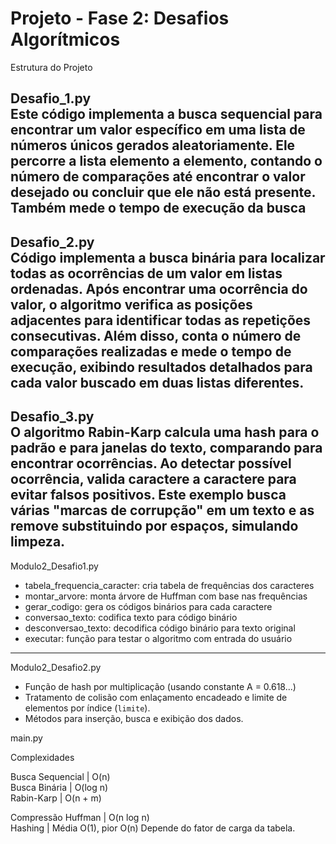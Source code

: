 # Projeto - Fase 2: Desafios Algorítmicos


 Estrutura do Projeto
 
 Desafio_1.py   
 Este código implementa a busca sequencial para encontrar um valor específico em uma lista de números únicos gerados aleatoriamente. Ele  percorre a lista elemento a elemento, contando o número de comparações até encontrar o valor desejado ou concluir que ele não está presente. Também mede o tempo de execução da busca
 ----------------------------------------------------------------------
 Desafio_2.py  
Código implementa a busca binária para localizar todas as ocorrências de um valor em listas ordenadas. Após encontrar uma ocorrência do valor, o algoritmo verifica as posições adjacentes para identificar todas as repetições consecutivas. Além disso, conta o número de comparações realizadas e mede o tempo de execução, exibindo resultados detalhados para cada valor buscado em duas listas diferentes.
 -------------------------------------------------------------------------
 Desafio_3.py              
 O algoritmo Rabin-Karp calcula uma hash para o padrão e para janelas do texto, 
 comparando para encontrar ocorrências. Ao detectar possível ocorrência, 
 valida caractere a caractere para evitar falsos positivos.
 Este exemplo busca várias "marcas de corrupção" em um texto e as remove substituindo por espaços, simulando limpeza.            
-----------------------------------------------------------------------
 Modulo2_Desafio1.py 
- tabela_frequencia_caracter: cria tabela de frequências dos caracteres
- montar_arvore: monta árvore de Huffman com base nas frequências
- gerar_codigo: gera os códigos binários para cada caractere
- conversao_texto: codifica texto para código binário
- desconversao_texto: decodifica código binário para texto original
- executar: função para testar o algoritmo com entrada do usuário
 -------------------------------------------------------------------------
 Modulo2_Desafio2.py
- Função de hash por multiplicação (usando constante A = 0.618...)
- Tratamento de colisão com enlaçamento encadeado e limite de elementos por índice (`limite`).
- Métodos para inserção, busca e exibição dos dados.

 main.py    


Complexidades

                    
Busca Sequencial    | O(n)                    
Busca Binária       | O(log n)                
Rabin-Karp          | O(n + m)  


Compressão Huffman	| O(n log n)	
Hashing            |	Média O(1), pior O(n)	Depende do fator de carga da tabela.

